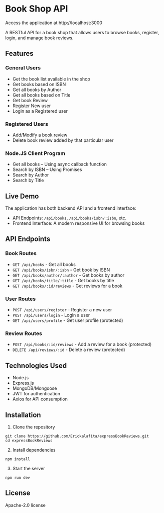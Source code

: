 # Book Shop API

Access the application at http://localhost:3000

A RESTful API for a book shop that allows users to browse books, register, login, and manage book reviews.

## Features

### General Users
- Get the book list available in the shop
- Get books based on ISBN
- Get all books by Author
- Get all books based on Title
- Get book Review
- Register New user
- Login as a Registered user

### Registered Users
- Add/Modify a book review
- Delete book review added by that particular user

### Node.JS Client Program
- Get all books – Using async callback function
- Search by ISBN – Using Promises
- Search by Author
- Search by Title

## Live Demo

The application has both backend API and a frontend interface:
- API Endpoints: `/api/books`, `/api/books/isbn/:isbn`, etc.
- Frontend Interface: A modern responsive UI for browsing books

## API Endpoints

### Book Routes
- `GET /api/books` - Get all books
- `GET /api/books/isbn/:isbn` - Get book by ISBN
- `GET /api/books/author/:author` - Get books by author
- `GET /api/books/title/:title` - Get books by title
- `GET /api/books/:id/reviews` - Get reviews for a book

### User Routes
- `POST /api/users/register` - Register a new user
- `POST /api/users/login` - Login a user
- `GET /api/users/profile` - Get user profile (protected)

### Review Routes
- `POST /api/books/:id/reviews` - Add a review for a book (protected)
- `DELETE /api/reviews/:id` - Delete a review (protected)

## Technologies Used
- Node.js
- Express.js
- MongoDB/Mongoose
- JWT for authentication
- Axios for API consumption

## Installation

1. Clone the repository
```
git clone https://github.com/Erickalafita/expressBookReviews.git
cd expressBookReviews
```

2. Install dependencies
```
npm install
```

3. Start the server
```
npm run dev
```
## License

Apache-2.0 license 
